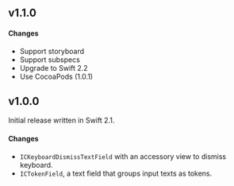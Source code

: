 ## v1.1.0

#### Changes

* Support storyboard
* Support subspecs
* Upgrade to Swift 2.2
* Use CocoaPods (1.0.1)

## v1.0.0

Initial release written in Swift 2.1.

#### Changes

* `ICKeyboardDismissTextField` with an accessory view to dismiss keyboard.
* `ICTokenField`, a text field that groups input texts as tokens.
